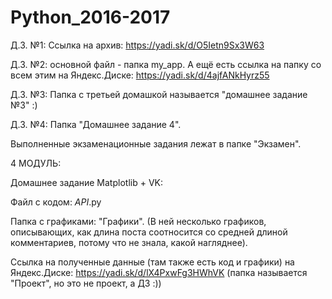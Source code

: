 # Python_2016-2017

Д.З. №1:
Ссылка на архив: https://yadi.sk/d/O5Ietn9Sx3W63

Д.З. №2:
основной файл - папка my_app.
А ещё есть ссылка на папку со всем этим на Яндекс.Диске: https://yadi.sk/d/4ajfANkHyrz55

Д.З. №3:
Папка с третьей домашкой называется "домашнее задание №3" :)

Д.З. №4:
Папка "Домашнее задание 4".

Выполненные экзаменационные задания лежат в папке "Экзамен".

4 МОДУЛЬ:

Домашнее задание Matplotlib + VK:

Файл с кодом: _API_.py

Папка с графиками: "Графики". (В ней несколько графиков, описывающих, как длина поста соотносится со средней длиной комментариев, потому что не знала, какой нагляднее).

Ссылка на полученные данные (там также есть код и графики) на Яндекс.Диске: https://yadi.sk/d/lX4PxwFg3HWhVK (папка называется "Проект", но это не проект, а ДЗ :))
